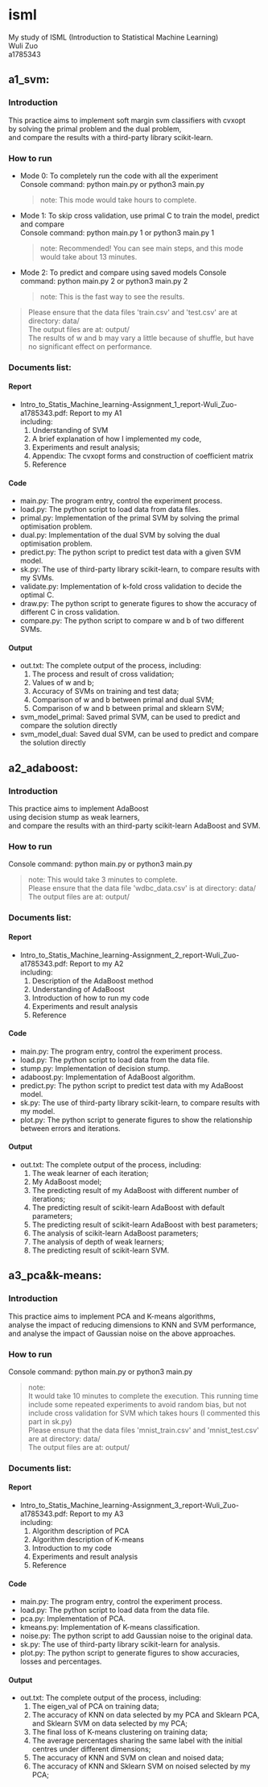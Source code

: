 # isml
My study of ISML (Introduction to Statistical Machine Learning)  
Wuli Zuo  
a1785343  

## a1_svm:

### Introduction

This practice aims to implement soft margin svm classifiers with cvxopt  
by solving the primal problem and the dual problem,  
and compare the results with a third-party library scikit-learn.

### How to run  

* Mode 0: To completely run the code with all the experiment  
Console command: python main.py or python3 main.py  
    >note: This mode would take hours to complete.  
* Mode 1: To skip cross validation, use primal C to train the model, predict and compare  
Console command: python main.py 1 or python3 main.py 1  
    >note: Recommended! You can see main steps, and this mode would take about 13 minutes.    
* Mode 2: To predict and compare using saved models 
Console command: python main.py 2 or python3 main.py 2  
    >note: This is the fast way to see the results.  
> Please ensure that the data files 'train.csv' and 'test.csv' are at directory: data/  
> The output files are at: output/  
> The results of w and b may vary a little because of shuffle, 
> but have no significant effect on performance.  

### Documents list:

#### Report

* Intro_to_Statis_Machine_learning-Assignment_1_report-Wuli_Zuo-a1785343.pdf:  Report to my A1  
including:  
    1. Understanding of SVM  
    2. A brief explanation of how I implemented my code,  
    3. Experiments and result analysis;  
    4. Appendix: The cvxopt forms and construction of coefficient matrix
    5. Reference

#### Code

* main.py: The program entry, control the experiment process.  
* load.py: The python script to load data from data files.  
* primal.py: Implementation of the primal SVM by solving the primal optimisation problem.  
* dual.py: Implementation of the dual SVM by solving the dual optimisation problem.  
* predict.py: The python script to predict test data with a given SVM model.  
* sk.py: The use of third-party library scikit-learn, to compare results with my SVMs.  
* validate.py: Implementation of k-fold cross validation to decide the optimal C.  
* draw.py: The python script to generate figures to show the accuracy of different C in cross validation.  
* compare.py: The python script to compare w and b of two different SVMs.  

#### Output

* out.txt: The complete output of the process, including:  
    1. The process and result of cross validation;      
    2. Values of w and b;  
    3. Accuracy of SVMs on training and test data; 
    4. Comparison of w and b between primal and dual SVM;
    5. Comparison of w and b between primal and sklearn SVM;
* svm_model_primal: Saved primal SVM, can be used to predict and compare the solution directly
* svm_model_dual: Saved dual SVM, can be used to predict and compare the solution directly

## a2_adaboost:

### Introduction

This practice aims to implement AdaBoost  
using decision stump as weak learners,  
and compare the results with an third-party scikit-learn AdaBoost and SVM.

### How to run  
 
Console command: python main.py or python3 main.py  
>note: This would take 3 minutes to complete.    
> Please ensure that the data file 'wdbc_data.csv' is at directory: data/  
> The output files are at: output/  
 

### Documents list:

#### Report

* Intro_to_Statis_Machine_learning-Assignment_2_report-Wuli_Zuo-a1785343.pdf:  Report to my A2  
including:  
    1. Description of the AdaBoost method  
    2. Understanding of AdaBoost  
    3. Introduction of how to run my code  
    4. Experiments and result analysis  
    5. Reference

#### Code

* main.py: The program entry, control the experiment process.  
* load.py: The python script to load data from the data file.  
* stump.py: Implementation of decision stump.  
* adaboost.py: Implementation of AdaBoost algorithm.  
* predict.py: The python script to predict test data with my AdaBoost model.  
* sk.py: The use of third-party library scikit-learn, to compare results with my model.  
* plot.py: The python script to generate figures to show the relationship between errors and iterations.  

#### Output

* out.txt: The complete output of the process, including:  
    1. The weak learner of each iteration;
    2. My AdaBoost model;
    3. The predicting result of my AdaBoost with different number of iterations; 
    4. The predicting result of scikit-learn AdaBoost with default parameters;
    5. The predicting result of scikit-learn AdaBoost with best parameters;
    6. The analysis of scikit-learn AdaBoost parameters;
    7. The analysis of depth of weak learners;
    8. The predicting result of scikit-learn SVM.

## a3_pca&k-means:

### Introduction

This practice aims to implement PCA and K-means algorithms,   
analyse the impact of reducing dimensions to KNN and SVM performance,  
and analyse the impact of Gaussian noise on the above approaches.

### How to run  
 
Console command: python main.py or python3 main.py  
> note:  
> It would take 10 minutes to complete the execution.
> This running time include some repeated experiments to avoid random bias,
> but not include cross validation for SVM which takes hours (I commented this part in sk.py)     
> Please ensure that the data files 'mnist_train.csv' and 'mnist_test.csv' are at directory: data/    
> The output files are at: output/  
 

### Documents list:

#### Report

* Intro_to_Statis_Machine_learning-Assignment_3_report-Wuli_Zuo-a1785343.pdf:  Report to my A3  
including:  
    1. Algorithm description of PCA   
    2. Algorithm description of K-means  
    3. Introduction to my code  
    4. Experiments and result analysis  
    5. Reference

#### Code

* main.py: The program entry, control the experiment process.  
* load.py: The python script to load data from the data file.  
* pca.py: Implementation of PCA.
* kmeans.py: Implementation of K-means classification.   
* noise.py: The python script to add Gaussian noise to the original data.  
* sk.py: The use of third-party library scikit-learn for analysis.  
* plot.py: The python script to generate figures to show accuracies, losses and percentages.  

#### Output

* out.txt: The complete output of the process, including:  
    1. The eigen_val of PCA on training data;
    2. The accuracy of KNN on data selected by my PCA and Sklearn PCA, and Sklearn SVM on data selected by my PCA;
    3. The final loss of K-means clustering on training data; 
    4. The average percentages sharing the same label with the initial centres under different dimensions;
    5. The accuracy of KNN and SVM on clean and noised data;
    6. The accuracy of KNN and Sklearn SVM on noised selected by my PCA;
